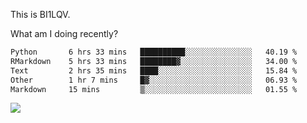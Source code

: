 This is BI1LQV.

What am I doing recently?

<!--START_SECTION:waka-->

```txt
Python       6 hrs 33 mins   ██████████░░░░░░░░░░░░░░░   40.19 %
RMarkdown    5 hrs 33 mins   ████████▓░░░░░░░░░░░░░░░░   34.00 %
Text         2 hrs 35 mins   ████░░░░░░░░░░░░░░░░░░░░░   15.84 %
Other        1 hr 7 mins     █▓░░░░░░░░░░░░░░░░░░░░░░░   06.93 %
Markdown     15 mins         ▒░░░░░░░░░░░░░░░░░░░░░░░░   01.55 %
```

<!--END_SECTION:waka-->

<img src="https://github-readme-stats.vercel.app/api?username=bi1lqv&show_icons=true&count_private=true">
